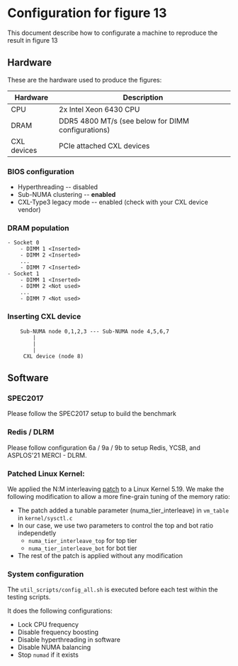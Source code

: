 # Configuration for figure 13
This document describe how to configurate a machine to reproduce the result in figure 13

## Hardware
These are the hardware used to produce the figures:

| Hardware | Description |
| -------- | ----------- |
| CPU | 2x Intel Xeon 6430 CPU |
| DRAM | DDR5 4800 MT/s (see below for DIMM configurations)|
| CXL devices | PCIe attached CXL devices |

### BIOS configuration
* Hyperthreading -- disabled
* Sub-NUMA clustering -- **enabled**
* CXL-Type3 legacy mode -- enabled (check with your CXL device vendor)

### DRAM population
```
- Socket 0
    - DIMM 1 <Inserted>
    - DIMM 2 <Inserted>
    ...
    - DIMM 7 <Inserted>
- Socket 1
    - DIMM 1 <Inserted>
    - DIMM 2 <Not used>
    ...
    - DIMM 7 <Not used>
```

### Inserting CXL device
```
    Sub-NUMA node 0,1,2,3 --- Sub-NUMA node 4,5,6,7
        |
        |
        |
     CXL device (node 8)
```

## Software
### SPEC2017
Please follow the SPEC2017 setup to build the benchmark

### Redis / DLRM
Please follow configuration 6a / 9a / 9b to setup Redis, YCSB, and ASPLOS'21 MERCI - DLRM.

### Patched Linux Kernel:
We applied the N:M interleaving [patch](https://lore.kernel.org/linux-mm/YqD0%2FtzFwXvJ1gK6@cmpxchg.org/T/) to a Linux Kernel 5.19. We make the following modification to allow a more fine-grain tuning of the memory ratio:
  + The patch added a tunable parameter (numa\_tier\_interleave) in `vm_table` in `kernel/sysctl.c`
  + In our case, we use two parameters to control the top and bot ratio independetly
    * `numa_tier_interleave_top` for top tier
    * `numa_tier_interleave_bot` for bot tier
  + The rest of the patch is applied without any modification


### System configuration
The `util_scripts/config_all.sh` is executed before each test within the testing scripts.

It does the following configurations:
* Lock CPU frequency 
* Disable frequency boosting
* Disable hyperthreading in software
* Disable NUMA balancing
* Stop `numad` if it exists
